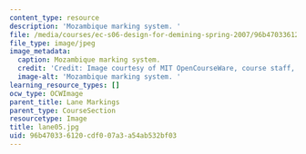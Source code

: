 ```yaml
---
content_type: resource
description: 'Mozambique marking system. '
file: /media/courses/ec-s06-design-for-demining-spring-2007/96b470336120cdf007a3a54ab532bf03_lane05.jpg
file_type: image/jpeg
image_metadata:
  caption: Mozambique marking system.
  credit: 'Credit: Image courtesy of MIT OpenCourseWare, course staff, and students.'
  image-alt: 'Mozambique marking system. '
learning_resource_types: []
ocw_type: OCWImage
parent_title: Lane Markings
parent_type: CourseSection
resourcetype: Image
title: lane05.jpg
uid: 96b47033-6120-cdf0-07a3-a54ab532bf03
---
```

